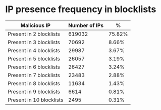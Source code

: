 # IP presence frequency in blocklists
| Malicious IP | Number of IPs | % |
|----|----|----|
| Present in 2 blocklists | 619032 | 75.82% |
| Present in 3 blocklists | 70692 | 8.66% |
| Present in 4 blocklists | 29987 | 3.67% |
| Present in 5 blocklists | 26057 | 3.19% |
| Present in 6 blocklists | 26427 | 3.24% |
| Present in 7 blocklists | 23483 | 2.88% |
| Present in 8 blocklists | 11634 | 1.43% |
| Present in 9 blocklists | 6614 | 0.81% |
| Present in 10 blocklists | 2495 | 0.31% |
